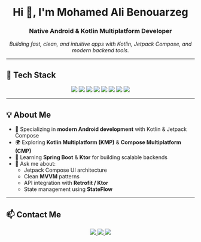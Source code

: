 <h1 align="center">Hi 👋, I'm Mohamed Ali Benouarzeg</h1>
<h3 align="center">Native Android & Kotlin Multiplatform Developer</h3>

<p align="center"><em>Building fast, clean, and intuitive apps with Kotlin, Jetpack Compose, and modern backend tools.</em></p>

---

## 🧰 Tech Stack

<p align="center">
  <img src="https://img.shields.io/badge/Kotlin-0095D5?style=for-the-badge&logo=kotlin&logoColor=white" />
  <img src="https://img.shields.io/badge/KMP-7F52FF?style=for-the-badge&logo=kotlin&logoColor=white" />
  <img src="https://img.shields.io/badge/CMP-4285F4?style=for-the-badge&logo=android&logoColor=white" />
  <img src="https://img.shields.io/badge/Jetpack%20Compose-34A853?style=for-the-badge&logo=android&logoColor=white" />
  <img src="https://img.shields.io/badge/Java-007396?style=for-the-badge&logo=openjdk&logoColor=white" />
  <img src="https://img.shields.io/badge/Spring%20Boot-6DB33F?style=for-the-badge&logo=springboot&logoColor=white" />
  <img src="https://img.shields.io/badge/Ktor-1C78C0?style=for-the-badge&logo=ktor&logoColor=white" />
  <img src="https://img.shields.io/badge/Retrofit-4CAF50?style=for-the-badge&logo=square&logoColor=white" />
</p>

---

## 💡 About Me

- 📱 Specializing in **modern Android development** with Kotlin & Jetpack Compose  
- 🌍 Exploring **Kotlin Multiplatform (KMP)** & **Compose Multiplatform (CMP)**  
- 🧠 Learning **Spring Boot** & **Ktor** for building scalable backends  
- 💬 Ask me about:
  - Jetpack Compose UI architecture  
  - Clean **MVVM** patterns  
  - API integration with **Retrofit / Ktor**  
  - State management using **StateFlow**  

---

## 📫 Contact Me

<p align="center">
  <a href="mailto:mohamedbenouarzeg1@gmail.com">
    <img src="https://img.shields.io/badge/Email-D14836?style=for-the-badge&logo=gmail&logoColor=white" />
  </a>
  <a href="https://www.linkedin.com/in/mohamed-ali-benouarzeg-3b55582b2/">
    <img src="https://img.shields.io/badge/LinkedIn-0A66C2?style=for-the-badge&logo=linkedin&logoColor=white" />
  </a>
  <a href="https://instagram.com/mhx.kt">
    <img src="https://img.shields.io/badge/Instagram-E4405F?style=for-the-badge&logo=instagram&logoColor=white" />
  </a>
</p>
